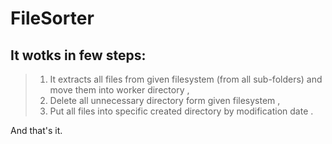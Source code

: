 # FileSorter

## It wotks in few steps:
> 1. It extracts all files from given filesystem (from all sub-folders) and move them into worker directory ,
> 2. Delete all unnecessary directory form given filesystem ,
> 3. Put all files into specific created directory by modification date .

And that's it. 

